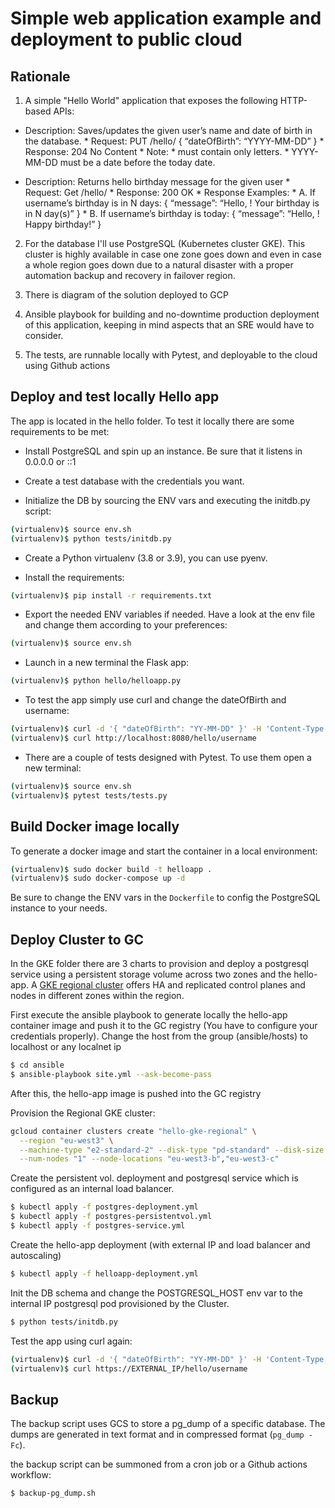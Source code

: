 # Simple web application example and deployment to public cloud

## Rationale

1. A simple "Hello World" application that exposes the following HTTP-based APIs:

* Description: Saves/updates the given user’s name and date of birth in the database.
        * Request: PUT /hello/<username> { “dateOfBirth”: “YYYY-MM-DD” }
        * Response: 204 No Content
        * Note:
                * <username> must contain only letters.
                * YYYY-MM-DD must be a date before the today date.

* Description: Returns hello birthday message for the given user
        * Request: Get /hello/<username>
        * Response: 200 OK
        * Response Examples:
                * A. If username’s birthday is in N days:
{ “message”: “Hello, <username>! Your birthday is in N day(s)”
}
                * B. If username’s birthday is today:
{ “message”: “Hello, <username>! Happy birthday!” }

2. For the database I'll use PostgreSQL (Kubernetes cluster GKE). This cluster is highly available
in case one zone goes down and even in case a whole region goes down due to a natural
disaster with a proper automation backup and recovery in failover region.

3. There is diagram of the solution deployed to GCP 

4. Ansible playbook for building and no-downtime production deployment of
this application, keeping in mind aspects that an SRE would have to consider.

5. The tests, are runnable locally with Pytest, and deployable to the cloud using Github actions


## Deploy and test locally Hello app

The app is located in the hello folder. To test it locally there are some requirements to be met:

* Install PostgreSQL and spin up an instance. Be sure that it listens in 0.0.0.0 or ::1

* Create a test database with the credentials you want.

* Initialize the DB by sourcing the ENV vars and executing the initdb.py script: 

```bash
(virtualenv)$ source env.sh
(virtualenv)$ python tests/initdb.py
```

* Create a Python virtualenv (3.8 or 3.9), you can use pyenv.

* Install the requirements:

```bash
(virtualenv)$ pip install -r requirements.txt
```

* Export the needed ENV variables if needed. Have a look at the env file and change them according to your preferences:

```bash
(virtualenv)$ source env.sh
```

* Launch in a new terminal the Flask app:

```bash
(virtualenv)$ python hello/helloapp.py
```

* To test the app simply use curl and change the dateOfBirth and username:

```bash
(virtualenv)$ curl -d '{ "dateOfBirth": "YY-MM-DD" }' -H 'Content-Type: application/json' -X PUT http://localhost:8080/hello/username
(virtualenv)$ curl http://localhost:8080/hello/username
```

* There are a couple of tests designed with Pytest. To use them open a new terminal:

```bash
(virtualenv)$ source env.sh
(virtualenv)$ pytest tests/tests.py
```

## Build Docker image locally

To generate a docker image and start the container in a local environment:

```bash
(virtualenv)$ sudo docker build -t helloapp .
(virtualenv)$ sudo docker-compose up -d
```
Be sure to change the ENV vars in the ```Dockerfile``` to config the PostgreSQL instance to your needs.


## Deploy Cluster to GC

In the GKE folder there are 3 charts to provision and deploy a postgresql service using a persistent storage volume across two zones and the hello-app. A [GKE regional cluster](https://cloud.google.com/kubernetes-engine/docs/concepts/regional-clusters) offers HA and replicated control planes and nodes in different zones within the region.

First execute the ansible playbook to generate locally the hello-app container image and push it to the GC registry (You have to configure your credentials properly).
Change the host from the group (ansible/hosts) to localhost or any localnet ip

```bash
$ cd ansible
$ ansible-playbook site.yml --ask-become-pass
```

After this, the hello-app image is pushed into the GC registry

Provision the Regional GKE cluster:

```bash
gcloud container clusters create "hello-gke-regional" \
  --region "eu-west3" \
  --machine-type "e2-standard-2" --disk-type "pd-standard" --disk-size "100" \
  --num-nodes "1" --node-locations "eu-west3-b","eu-west3-c"
```

Create the persistent vol. deployment and postgresql service which is configured as an internal load balancer.

```bash
$ kubectl apply -f postgres-deployment.yml
$ kubectl apply -f postgres-persistentvol.yml
$ kubectl apply -f postgres-service.yml
```

Create the hello-app deployment (with external IP and load balancer and autoscaling)
```bash
$ kubectl apply -f helloapp-deployment.yml
```

Init the DB schema and change the POSTGRESQL_HOST env var to the internal IP postgresql pod provisioned by the Cluster.

```bash
$ python tests/initdb.py
```

Test the app using curl again:

```bash
(virtualenv)$ curl -d '{ "dateOfBirth": "YY-MM-DD" }' -H 'Content-Type: application/json' -X PUT https://EXTERNAL_IP/hello/username
(virtualenv)$ curl https://EXTERNAL_IP/hello/username
```


## Backup

The backup script uses GCS to store a pg_dump of a specific database. The dumps are generated in text format and in compressed format (```pg_dump -Fc```).

the backup script can be summoned from a cron job or a Github actions workflow:

```bash
$ backup-pg_dump.sh
```
